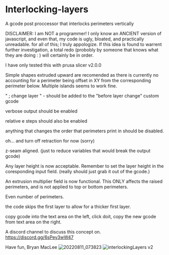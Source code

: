 # Interlocking-layers
A gcode post proccessor that interlocks perimeters vertically

DISCLAIMER:   I am NOT a programmer! I only know an ANCIENT version of javascript, and even that, my code is ugly, bloated, and practically unreadable.
              for all of this; I truly appologize.
              If this idea is found to warrent further investigation, a total redo (probobly by someone that knows what they are doing : ) will certainly
              be in order.
              
I have only tested this with prusa slicer v2.0.0 

Simple shapes extruded upward are recomended as there is currently no accounting for a perimeter being offset in XY from the corresponding perimeter below.
Multiple islands seems to work fine.

" ; change layer "    - should be added to the "before layer change" custom gcode

verbose output should be enabled

relative e steps should also be enabled

anything that changes the order that perimeters print in should be disabled. 

oh... and turn off retraction for now (sorry)

z-seam aligned. (just to reduce variables that would break the output gcode)

Any layer height is now acceptable. Remember to set the layer height in the coresponding input field. (really should just grab it out of the gcode.)

An extrusion multiplier field is now functional. This ONLY affects the raised perimeters, and is not applied to top or bottom perimeters.

Even number of perimeters.

the code skips the first layer to allow for a thicker first layer.

copy gcode into the text area on the left, click doit, copy the new gcode from text area on the right.

A discord channel to discuss this concept on.
https://discord.gg/6sPey3wW47

Have fun,
Bryan MacLee
![20220811_073823](https://user-images.githubusercontent.com/100145297/184260325-b141dcc3-35cd-484b-840d-d9b4857a2443.jpg)
![interlockingLayers v2](https://user-images.githubusercontent.com/100145297/184260344-1f29f45f-9044-4813-aad1-9e5edc438fd3.png)
